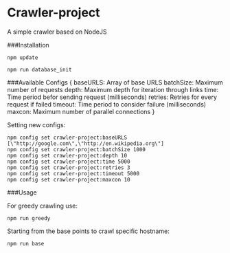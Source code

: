 # Crawler-project
A simple crawler based on NodeJS

###Installation

`npm update`

`npm run database_init`

###Available Configs
    {
        baseURLS: Array of base URLS
        batchSize: Maximum number of requests
        depth: Maximum depth for iteration through links
        time: Time period befor sending request (milliseconds)
        retries: Retries for every request if failed
        timeout: Time period to consider failure (milliseconds)
        maxcon: Maximum number of parallel connections
    }
    
Setting new configs:

    npm config set crawler-project:baseURLS [\"http://google.com\",\"http://en.wikipedia.org\"]
    npm config set crawler-project:batchSize 1000
    npm config set crawler-project:depth 10
    npm config set crawler-project:time 5000
    npm config set crawler-project:retries 3
    npm config set crawler-project:timeout 5000
    npm config set crawler-project:maxcon 10

###Usage

For greedy crawling use:

`npm run greedy`

Starting from the base points to crawl specific hostname:

`npm run base`

